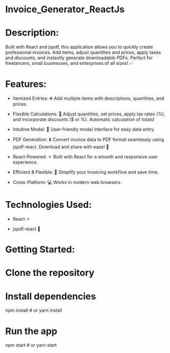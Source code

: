 # Invoice_Generator_ReactJs

# Description:

Built with React and jspdf, this application allows you to quickly create professional invoices.  Add items, adjust quantities and prices, apply taxes and discounts, and instantly generate downloadable PDFs.  Perfect for freelancers, small businesses, and enterprises of all sizes!  ✅

# Features:

- Itemized Entries: ➕ Add multiple items with descriptions, quantities, and prices.

- Flexible Calculations: 🧮 Adjust quantities, set prices, apply tax rates (%), and incorporate discounts ($ or %). Automatic calculation of totals!

- Intuitive Modal: 📝 User-friendly modal interface for easy data entry.

- PDF Generation: ⬇️ Convert invoice data to PDF format seamlessly using jspdf-react. Download and share with ease! 💾

- React-Powered: ⚛️ Built with React for a smooth and responsive user experience.

- Efficient & Flexible: 🚀 Simplify your invoicing workflow and save time.

- Cross-Platform: 💻 Works in modern web browsers.

# Technologies Used:

- React ⚛️

- jspdf-react 📄

#  Getting Started:

# Clone the repository

# Install dependencies
npm install  # or yarn install

# Run the app
npm start    # or yarn start
